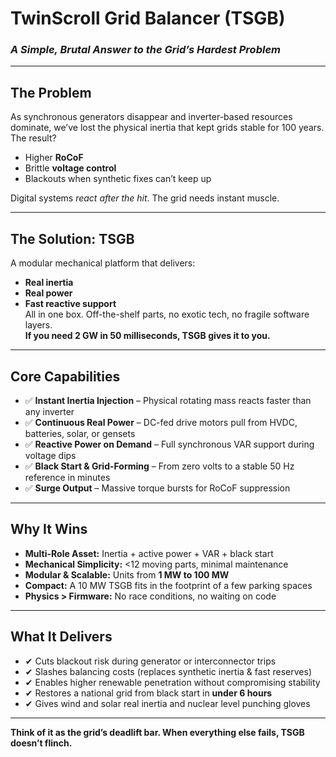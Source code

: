 # **TwinScroll Grid Balancer (TSGB)**  
### *A Simple, Brutal Answer to the Grid’s Hardest Problem*

---

## **The Problem**
As synchronous generators disappear and inverter-based resources dominate, we’ve lost the physical inertia that kept grids stable for 100 years.  
The result?  
- Higher **RoCoF**  
- Brittle **voltage control**  
- Blackouts when synthetic fixes can’t keep up  

Digital systems *react after the hit*. The grid needs instant muscle.

---

## **The Solution: TSGB**
A modular mechanical platform that delivers:
- **Real inertia**  
- **Real power**  
- **Fast reactive support**  
All in one box. Off-the-shelf parts, no exotic tech, no fragile software layers.  
**If you need 2 GW in 50 milliseconds, TSGB gives it to you.**

---

## **Core Capabilities**
- ✅ **Instant Inertia Injection** – Physical rotating mass reacts faster than any inverter  
- ✅ **Continuous Real Power** – DC-fed drive motors pull from HVDC, batteries, solar, or gensets  
- ✅ **Reactive Power on Demand** – Full synchronous VAR support during voltage dips  
- ✅ **Black Start & Grid-Forming** – From zero volts to a stable 50 Hz reference in minutes  
- ✅ **Surge Output** – Massive torque bursts for RoCoF suppression  

---

## **Why It Wins**
- **Multi-Role Asset:** Inertia + active power + VAR + black start  
- **Mechanical Simplicity:** <12 moving parts, minimal maintenance  
- **Modular & Scalable:** Units from **1 MW to 100 MW**  
- **Compact:** A 10 MW TSGB fits in the footprint of a few parking spaces  
- **Physics > Firmware:** No race conditions, no waiting on code  

---

## **What It Delivers**
- ✔ Cuts blackout risk during generator or interconnector trips  
- ✔ Slashes balancing costs (replaces synthetic inertia & fast reserves)  
- ✔ Enables higher renewable penetration without compromising stability  
- ✔ Restores a national grid from black start in **under 6 hours**  
- ✔ Gives wind and solar real inertia and nuclear level punching gloves

---

**Think of it as the grid’s deadlift bar. When everything else fails, TSGB doesn’t flinch.**  
